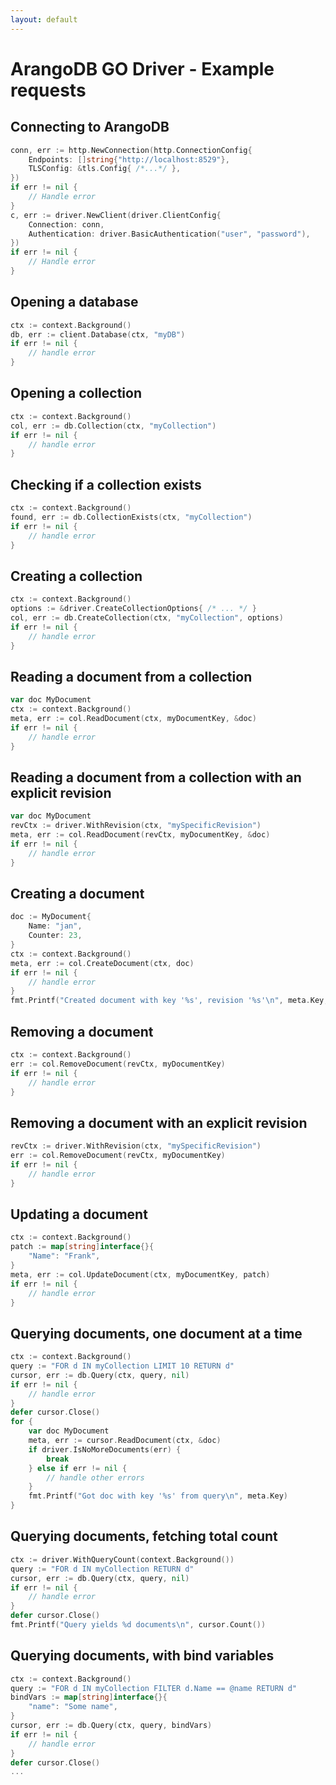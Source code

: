 ```yaml
---
layout: default
---
```

# ArangoDB GO Driver - Example requests 

## Connecting to ArangoDB

```go
conn, err := http.NewConnection(http.ConnectionConfig{
    Endpoints: []string{"http://localhost:8529"},
    TLSConfig: &tls.Config{ /*...*/ },
})
if err != nil {
    // Handle error
}
c, err := driver.NewClient(driver.ClientConfig{
    Connection: conn,
    Authentication: driver.BasicAuthentication("user", "password"),
})
if err != nil {
    // Handle error
}
```

## Opening a database 

```go
ctx := context.Background()
db, err := client.Database(ctx, "myDB")
if err != nil {
    // handle error 
}
```

## Opening a collection

```go
ctx := context.Background()
col, err := db.Collection(ctx, "myCollection")
if err != nil {
    // handle error 
}
```

## Checking if a collection exists

```go
ctx := context.Background()
found, err := db.CollectionExists(ctx, "myCollection")
if err != nil {
    // handle error 
}
```

## Creating a collection

```go
ctx := context.Background()
options := &driver.CreateCollectionOptions{ /* ... */ }
col, err := db.CreateCollection(ctx, "myCollection", options)
if err != nil {
    // handle error 
}
```

## Reading a document from a collection 

```go
var doc MyDocument 
ctx := context.Background()
meta, err := col.ReadDocument(ctx, myDocumentKey, &doc)
if err != nil {
    // handle error 
}
```

## Reading a document from a collection with an explicit revision

```go
var doc MyDocument 
revCtx := driver.WithRevision(ctx, "mySpecificRevision")
meta, err := col.ReadDocument(revCtx, myDocumentKey, &doc)
if err != nil {
    // handle error 
}
```

## Creating a document 

```go
doc := MyDocument{
    Name: "jan",
    Counter: 23,
}
ctx := context.Background()
meta, err := col.CreateDocument(ctx, doc)
if err != nil {
    // handle error 
}
fmt.Printf("Created document with key '%s', revision '%s'\n", meta.Key, meta.Rev)
```

## Removing a document 

```go
ctx := context.Background()
err := col.RemoveDocument(revCtx, myDocumentKey)
if err != nil {
    // handle error 
}
```

## Removing a document with an explicit revision

```go
revCtx := driver.WithRevision(ctx, "mySpecificRevision")
err := col.RemoveDocument(revCtx, myDocumentKey)
if err != nil {
    // handle error 
}
```

## Updating a document 

```go
ctx := context.Background()
patch := map[string]interface{}{
    "Name": "Frank",
}
meta, err := col.UpdateDocument(ctx, myDocumentKey, patch)
if err != nil {
    // handle error 
}
```

## Querying documents, one document at a time 

```go
ctx := context.Background()
query := "FOR d IN myCollection LIMIT 10 RETURN d"
cursor, err := db.Query(ctx, query, nil)
if err != nil {
    // handle error 
}
defer cursor.Close()
for {
    var doc MyDocument 
    meta, err := cursor.ReadDocument(ctx, &doc)
    if driver.IsNoMoreDocuments(err) {
        break
    } else if err != nil {
        // handle other errors
    }
    fmt.Printf("Got doc with key '%s' from query\n", meta.Key)
}
```

## Querying documents, fetching total count

```go
ctx := driver.WithQueryCount(context.Background())
query := "FOR d IN myCollection RETURN d"
cursor, err := db.Query(ctx, query, nil)
if err != nil {
    // handle error 
}
defer cursor.Close()
fmt.Printf("Query yields %d documents\n", cursor.Count())
```

## Querying documents, with bind variables

```go
ctx := context.Background()
query := "FOR d IN myCollection FILTER d.Name == @name RETURN d"
bindVars := map[string]interface{}{
    "name": "Some name",
}
cursor, err := db.Query(ctx, query, bindVars)
if err != nil {
    // handle error 
}
defer cursor.Close()
...
```
